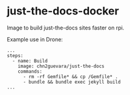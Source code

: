 # just-the-docs-docker

Image to build just-the-docs sites faster on rpi.

Example use in Drone:

```
...
steps:
  - name: Build
    image: chn2guevara/just-the-docs
    commands:
      - rm -rf Gemfile* && cp /Gemfile* .
      - bundle && bundle exec jekyll build
...
```

